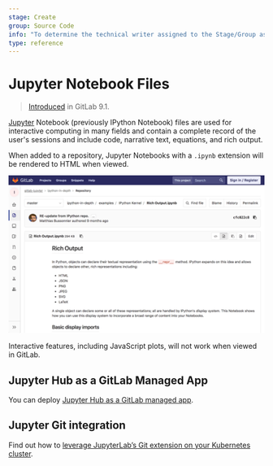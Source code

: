 ```yaml
---
stage: Create
group: Source Code
info: "To determine the technical writer assigned to the Stage/Group associated with this page, see https://about.gitlab.com/handbook/engineering/ux/technical-writing/#designated-technical-writers"
type: reference
---
```

# Jupyter Notebook Files

> [Introduced](https://gitlab.com/gitlab-org/gitlab-foss/-/issues/2508/) in GitLab 9.1.

[Jupyter](https://jupyter.org/) Notebook (previously IPython Notebook) files are used for
interactive computing in many fields and contain a complete record of the
user's sessions and include code, narrative text, equations, and rich output.

When added to a repository, Jupyter Notebooks with a `.ipynb` extension will be
rendered to HTML when viewed.

![Jupyter Notebook Rich Output](img/jupyter_notebook.png)

Interactive features, including JavaScript plots, will not work when viewed in
GitLab.

## Jupyter Hub as a GitLab Managed App

You can deploy [Jupyter Hub as a GitLab managed app](./../../../clusters/applications.md#jupyterhub).

## Jupyter Git integration

Find out how to [leverage JupyterLab’s Git extension on your Kubernetes cluster](./../../../clusters/applications.md#jupyter-git-integration).
